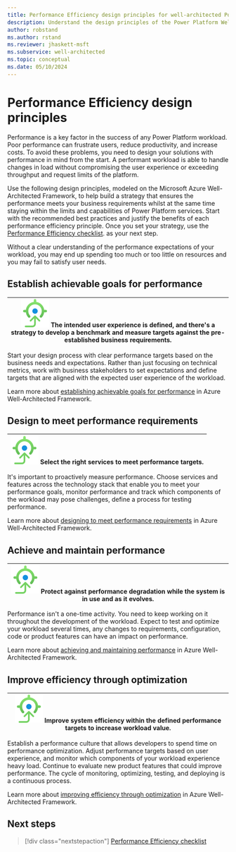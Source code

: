 ```yaml
---
title: Performance Efficiency design principles for well-architected Power Platform workloads
description: Understand the design principles of the Power Platform Well-Architected  Performance Efficiency pillar.
author: robstand
ms.author: rstand
ms.reviewer: jhaskett-msft
ms.subservice: well-architected
ms.topic: conceptual
ms.date: 05/10/2024
---
```


# Performance Efficiency design principles

Performance is a key factor in the success of any Power Platform workload. Poor performance can frustrate users, reduce productivity, and increase costs. To avoid these problems, you need to design your solutions with performance in mind from the start. A performant workload is able to handle changes in load without compromising the user experience or exceeding throughput and request limits of the platform.

Use the following design principles, modeled on the Microsoft Azure Well-Architected Framework, to help build a strategy that ensures the performance meets your business requirements whilst at the same time staying within the limits and capabilities of Power Platform services. Start with the recommended best practices and justify the benefits of each performance efficiency principle. Once you set your strategy, use the [Performance Efficiency checklist](checklist.md). as your next step.

Without a clear understanding of the performance expectations of your workload, you may end up spending too much or too little on resources and you may fail to satisfy user needs.

## Establish achievable goals for performance

|![Goal icon](../_images/goal.svg) The intended user experience is defined, and there's a strategy to develop a benchmark and measure targets against the pre-established business requirements.|
|--|

Start your design process with clear performance targets based on the business needs and expectations. Rather than just focusing on technical metrics, work with business stakeholders to set expectations and define targets that are aligned with the expected user experience of the workload.

Learn more about [establishing achievable goals for performance](/azure/well-architected/performance-efficiency/principles#negotiate-realistic-performance-targets) in Azure Well-Architected Framework.

## Design to meet performance requirements

|![Goal icon](../_images/goal.svg) Select the right services to meet performance targets.|
|--|

It's important to proactively measure performance. Choose services and features across the technology stack that enable you to meet your performance goals, monitor performance and track which components of the workload may pose challenges, define a process for testing performance.

Learn more about [designing to meet performance requirements](/azure/well-architected/performance-efficiency/principles#design-to-meet-capacity-requirements) in Azure Well-Architected Framework.

## Achieve and maintain performance

|![Goal icon](../_images/goal.svg) Protect against performance degradation while the system is in use and as it evolves.|
|--|

Performance isn't a one-time activity. You need to keep working on it throughout the development of the workload. Expect to test and optimize your workload several times, any changes to requirements, configuration, code or product features can have an impact on performance. 

Learn more about [achieving and maintaining performance](/azure/well-architected/performance-efficiency/principles#achieve-and-sustain-performance) in Azure Well-Architected Framework.

## Improve efficiency through optimization

|![Goal icon](../_images/goal.svg) Improve system efficiency within the defined performance targets to increase workload value.|
|--|

Establish a performance culture that allows developers to spend time on performance optimization. Adjust performance targets based on user experience, and monitor which components of your workload experience heavy load. Continue to evaluate new product features that could improve performance. The cycle of monitoring, optimizing, testing, and deploying is a continuous process.

Learn more about [improving efficiency through optimization](/azure/well-architected/performance-efficiency/principles#improve-efficiency-through-optimization) in Azure Well-Architected Framework.

## Next steps

> [!div class="nextstepaction"]
> [Performance Efficiency checklist](checklist.md)
